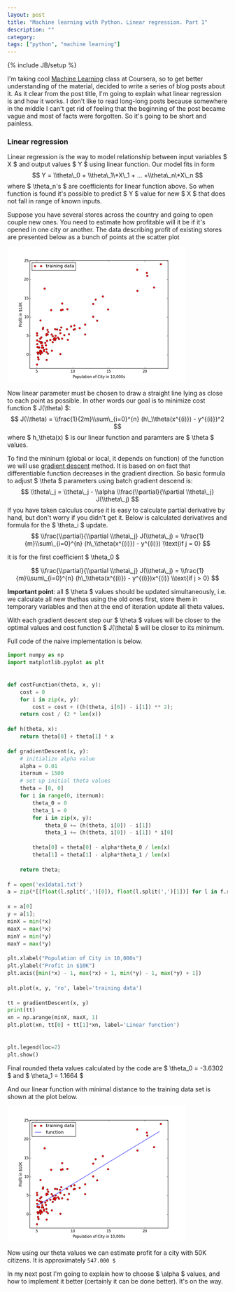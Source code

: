 ```yaml
---
layout: post
title: "Machine learning with Python. Linear regression. Part 1"
description: ""
category: 
tags: ["python", "machine learning"]
---
```

{% include JB/setup %}

I'm taking cool [Machine Learning](https://www.coursera.org/course/ml) class at Coursera, so to get better understanding of the material,
decided to write a series of blog posts about it. As it clear from the post title, I'm going to explain what linear regression is and how it works.
I don't like to read long-long posts because somewhere in the middle I can't get rid of feeling that the beginning of the post became vague and most of 
facts were forgotten. So it's going to be short and painless.

### Linear regression

Linear regression is the way to model relationship between input variables $ X $ and output values $ Y $ using linear function. Our model fits in form
$$ Y = \\theta\_0 + \\theta\_1\*X\_1 + ... +\\theta\_n\*X\_n $$
where $ \\theta\_n's $ are coefficients for linear function above.
So when function is found it's possible to predict $ Y $ value for new $ X $ that does not fall in range of known inputs. 

Suppose you have several stores across the country and going to open couple new ones. You need to estimate how profitable will it be if it's opened in one city or another. The data describing profit of existing stores are presented below as a bunch of points at the scatter plot

![plain data](/assets/images/linear_regression_1/plain_data.png)

Now linear parameter must be chosen to draw a straight line lying as close to each point as possible. In other words our goal is to minimize cost function $ J(\\theta) $:
$$ J(\\theta) = \\frac{1}{2m}\\sum\_{i=0}^{n} (h\_\\theta(x^{(i)}) - y^{(i)})^2 $$
where $ h\_\\theta(x) $ is our linear function and paramters are $ \\theta $ values.

To find the mininum (global or local, it depends on function) of the function we will use [gradient descent](http://en.wikipedia.org/wiki/Gradient_descent) method. It is based on on fact that differentiable function decreases in the gradient direction. So basic formula to adjust $ \\theta $ parameters using batch gradient descend is:
$$ \\theta\_j = \\theta\_j - \\alpha \\frac{\\partial}{\\partial \\theta\_j} J(\\theta\_j) $$
If you have taken calculus course it is easy to calculate partial derivative by hand, but don't worry if you didn't get it. Below is calculated derivatives and formula for the $ \\theta\_i $ update.
$$ \\frac{\\partial}{\\partial \\theta\_j} J(\\theta\_j) = \\frac{1}{m}\\sum\_{i=0}^{n} (h\_\\theta(x^{(i)}) - y^{(i)}) \\text{if j = 0} $$

it is for the first coefficient $ \\theta\_0 $

$$ \\frac{\\partial}{\\partial \\theta\_j} J(\\theta\_j) = \\frac{1}{m}\\sum\_{i=0}^{n} (h\_\\theta(x^{(i)}) - y^{(i)})x^{(i)} \\text{if j > 0} $$

**Important point**: all $ \\theta $ values should be updated simultaneously, i.e. we calculate all new thethas using the old ones first, store them in temporary variables and then at the end of iteration update all theta values.

With each gradient descent step our $ \\theta $ values will be closer to the optimal values and cost function $ J(\\theta) $ will be closer to its minimum.

Full code of the naive implementation is below.

```python
import numpy as np
import matplotlib.pyplot as plt


def costFunction(theta, x, y):
    cost = 0
    for i in zip(x, y):
        cost = cost + ((h(theta, i[0]) - i[1]) ** 2);
    return cost / (2 * len(x))

def h(theta, x):
    return theta[0] + theta[1] * x

def gradientDescent(x, y):
    # initialize alpha value
    alpha = 0.01
    iternum = 1500
    # set up initial theta values
    theta = [0, 0]
    for i in range(0, iternum):
        theta_0 = 0
        theta_1 = 0
        for i in zip(x, y):
            theta_0 += (h(theta, i[0]) - i[1])
            theta_1 += (h(theta, i[0]) - i[1]) * i[0]

        theta[0] = theta[0] - alpha*theta_0 / len(x)
        theta[1] = theta[1] - alpha*theta_1 / len(x)

    return theta;

f = open('ex1data1.txt')
a = zip(*[[float(l.split(',')[0]), float(l.split(',')[1])] for l in f.readlines()])

x = a[0]
y = a[1];
minX = min(*x)
maxX = max(*x)
minY = min(*y)
maxY = max(*y)

plt.xlabel("Population of City in 10,000s")
plt.ylabel("Profit in $10K")
plt.axis([min(*x) - 1, max(*x) + 1, min(*y) - 1, max(*y) + 1])

plt.plot(x, y, 'ro', label='training data')

tt = gradientDescent(x, y)
print(tt)
xn = np.arange(minX, maxX, 1)
plt.plot(xn, tt[0] + tt[1]*xn, label='Linear function')


plt.legend(loc=2)
plt.show()
```

Final rounded theta values calculated by the code are $ \\theta\_0 = -3.6302 $ and $ \\theta\_1 = 1.1664 $

And our linear function with minimal distance to the training data set is shown at the plot below.

![function data](/assets/images/linear_regression_1/function_data.png)

Now using our theta values we can estimate profit for a city with 50K citizens. It is approximately `547.000 $`

In my next post I'm going to explain how to choose $ \\alpha $ values, and how to implement it better (certainly it can be done better).
It's on the way.

